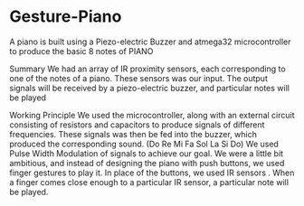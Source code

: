 # Gesture-Piano

A piano is built using a Piezo-electric Buzzer and atmega32 microcontroller to produce the basic 8 notes of PIANO


Summary
We had an array of IR proximity sensors, each corresponding to one of the notes of a piano. 
These sensors was our input.
The output signals will be received by a piezo-electric buzzer, and particular notes will be played


Working Principle
We used the microcontroller, along with an external circuit consisting of resistors and capacitors to produce signals of different frequencies. 
These signals was then be fed into the buzzer, which produced the corresponding sound. (Do Re Mi Fa Sol La Si Do)
We used Pulse Width Modulation of signals to achieve our goal.
We were a little bit ambitious, and instead of designing the piano with push buttons, we used finger gestures to play it. 
In place of the buttons, we used IR sensors . 
When a finger comes close enough to a particular IR sensor, a particular note will be played.
